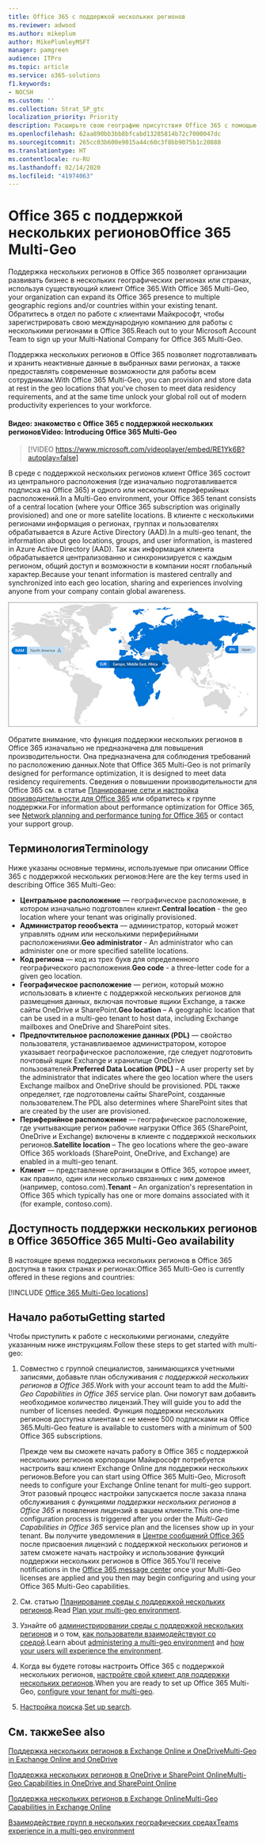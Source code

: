 ```yaml
---
title: Office 365 с поддержкой нескольких регионов
ms.reviewer: adwood
ms.author: mikeplum
author: MikePlumleyMSFT
manager: pamgreen
audience: ITPro
ms.topic: article
ms.service: o365-solutions
f1.keywords:
- NOCSH
ms.custom: ''
ms.collection: Strat_SP_gtc
localization_priority: Priority
description: Расширьте свою географию присутствия Office 365 с помощью поддержки нескольких регионов в Office 365.
ms.openlocfilehash: 62aa890bb3bb8bfcabd13285814b72c7000047dc
ms.sourcegitcommit: 265cc03b600e9015a44c60c3f8bb9075b1c20888
ms.translationtype: HT
ms.contentlocale: ru-RU
ms.lasthandoff: 02/14/2020
ms.locfileid: "41974063"
---
```

# <a name="office-365-multi-geo"></a><span data-ttu-id="18932-103">Office 365 с поддержкой нескольких регионов</span><span class="sxs-lookup"><span data-stu-id="18932-103">Office 365 Multi-Geo</span></span>

<span data-ttu-id="18932-104">Поддержка нескольких регионов в Office 365 позволяет организации развивать бизнес в нескольких географических регионах или странах, используя существующий клиент Office 365.</span><span class="sxs-lookup"><span data-stu-id="18932-104">With Office 365 Multi-Geo, your organization can expand its Office 365 presence to multiple geographic regions and/or countries within your existing tenant.</span></span> <span data-ttu-id="18932-105">Обратитесь в отдел по работе с клиентами Майкрософт, чтобы зарегистрировать свою международную компанию для работы с несколькими регионами в Office 365.</span><span class="sxs-lookup"><span data-stu-id="18932-105">Reach out to your Microsoft Account Team to sign up your Multi-National Company for Office 365 Multi-Geo.</span></span>
  
<span data-ttu-id="18932-106">Поддержка нескольких регионов в Office 365 позволяет подготавливать и хранить неактивные данные в выбранных вами регионах, а также предоставлять современные возможности для работы всем сотрудникам.</span><span class="sxs-lookup"><span data-stu-id="18932-106">With Office 365 Multi-Geo, you can provision and store data at rest in the geo locations that you've chosen to meet data residency requirements, and at the same time unlock your global roll out of modern productivity experiences to your workforce.</span></span>

#### <a name="video-introducing-office-365-multi-geo"></a><span data-ttu-id="18932-107">Видео: знакомство с Office 365 с поддержкой нескольких регионов</span><span class="sxs-lookup"><span data-stu-id="18932-107">Video: Introducing Office 365 Multi-Geo</span></span>

> [!VIDEO https://www.microsoft.com/videoplayer/embed/RE1Yk6B?autoplay=false]

<span data-ttu-id="18932-108">В среде с поддержкой нескольких регионов клиент Office 365 состоит из центрального расположения (где изначально подготавливается подписка на Office 365) и одного или нескольких периферийных расположений.</span><span class="sxs-lookup"><span data-stu-id="18932-108">In a Multi-Geo environment, your Office 365 tenant consists of a central location (where your Office 365 subscription was originally provisioned) and one or more satellite locations.</span></span> <span data-ttu-id="18932-109">В клиенте с несколькими регионами информация о регионах, группах и пользователях обрабатывается в Azure Active Directory (AAD).</span><span class="sxs-lookup"><span data-stu-id="18932-109">In a multi-geo tenant, the information about geo locations, groups, and user information, is mastered in Azure Active Directory (AAD).</span></span> <span data-ttu-id="18932-110">Так как информация клиента обрабатывается централизованно и синхронизируется с каждым регионом, общий доступ и возможности в компании носят глобальный характер.</span><span class="sxs-lookup"><span data-stu-id="18932-110">Because your tenant information is mastered centrally and synchronized into each geo location, sharing and experiences involving anyone from your company contain global awareness.</span></span>

![Снимок экрана: карта нескольких регионов в Центре администрирования SharePoint](media/multi-geo-world-map.png)

<span data-ttu-id="18932-112">Обратите внимание, что функция поддержки нескольких регионов в Office 365 изначально не предназначена для повышения производительности. Она предназначена для соблюдения требований по расположению данных.</span><span class="sxs-lookup"><span data-stu-id="18932-112">Note that Office 365 Multi-Geo is not primarily designed for performance optimization, it is designed to meet data residency requirements.</span></span> <span data-ttu-id="18932-113">Сведения о повышении производительности для Office 365 см. в статье [Планирование сети и настройка производительности для Office 365](https://support.office.com/article/e5f1228c-da3c-4654-bf16-d163daee8848) или обратитесь к группе поддержки.</span><span class="sxs-lookup"><span data-stu-id="18932-113">For information about performance optimization for Office 365, see [Network planning and performance tuning for Office 365](https://support.office.com/article/e5f1228c-da3c-4654-bf16-d163daee8848) or contact your support group.</span></span>

## <a name="terminology"></a><span data-ttu-id="18932-114">Терминология</span><span class="sxs-lookup"><span data-stu-id="18932-114">Terminology</span></span>

<span data-ttu-id="18932-115">Ниже указаны основные термины, используемые при описании Office 365 с поддержкой нескольких регионов:</span><span class="sxs-lookup"><span data-stu-id="18932-115">Here are the key terms used in describing Office 365 Multi-Geo:</span></span>

- <span data-ttu-id="18932-116">**Центральное расположение** — географическое расположение, в котором изначально подготовлен клиент.</span><span class="sxs-lookup"><span data-stu-id="18932-116">**Central location** - the geo location where your tenant was originally provisioned.</span></span>
- <span data-ttu-id="18932-117">**Администратор геообъекта** — администратор, который может управлять одним или несколькими периферийными расположениями.</span><span class="sxs-lookup"><span data-stu-id="18932-117">**Geo administrator** - An administrator who can administer one or more specified satellite locations.</span></span>
- <span data-ttu-id="18932-118">**Код региона** — код из трех букв для определенного географического расположения.</span><span class="sxs-lookup"><span data-stu-id="18932-118">**Geo code** - a three-letter code for a given geo location.</span></span>
- <span data-ttu-id="18932-119">**Географическое расположение** — регион, который можно использовать в клиенте с поддержкой нескольких регионов для размещения данных, включая почтовые ящики Exchange, а также сайты OneDrive и SharePoint.</span><span class="sxs-lookup"><span data-stu-id="18932-119">**Geo location** – A geographic location that can be used in a multi-geo tenant to host data, including Exchange mailboxes and OneDrive and SharePoint sites.</span></span>
- <span data-ttu-id="18932-120">**Предпочтительное расположение данных (PDL)** — свойство пользователя, устанавливаемое администратором, которое указывает географическое расположение, где следует подготовить почтовый ящик Exchange и хранилище OneDrive пользователей.</span><span class="sxs-lookup"><span data-stu-id="18932-120">**Preferred Data Location (PDL)** – A user property set by the administrator that indicates where the geo location where the users Exchange mailbox and OneDrive should be provisioned.</span></span> <span data-ttu-id="18932-121">PDL также определяет, где подготовлены сайты SharePoint, созданные пользователем.</span><span class="sxs-lookup"><span data-stu-id="18932-121">The PDL also determines where SharePoint sites that are created by the user are provisioned.</span></span>
- <span data-ttu-id="18932-122">**Периферийное расположение** — географическое расположение, где учитывающие регион рабочие нагрузки Office 365 (SharePoint, OneDrive и Exchange) включены в клиенте с поддержкой нескольких регионов.</span><span class="sxs-lookup"><span data-stu-id="18932-122">**Satellite location** – The geo locations where the geo-aware Office 365 workloads (SharePoint, OneDrive, and Exchange) are enabled in a multi-geo tenant.</span></span>
- <span data-ttu-id="18932-123">**Клиент** — представление организации в Office 365, которое имеет, как правило, один или несколько связанных с ним доменов (например, contoso.com).</span><span class="sxs-lookup"><span data-stu-id="18932-123">**Tenant** – An organization's representation in Office 365 which typically has one or more domains associated with it (for example, contoso.com).</span></span>

## <a name="office-365-multi-geo-availability"></a><span data-ttu-id="18932-124">Доступность поддержки нескольких регионов в Office 365</span><span class="sxs-lookup"><span data-stu-id="18932-124">Office 365 Multi-Geo availability</span></span>

<span data-ttu-id="18932-125">В настоящее время поддержка нескольких регионов в Office 365 доступна в таких странах и регионах:</span><span class="sxs-lookup"><span data-stu-id="18932-125">Office 365 Multi-Geo is currently offered in these regions and countries:</span></span>

[!INCLUDE [Office 365 Multi-Geo locations](includes/office-365-multi-geo-locations.md)]

## <a name="getting-started"></a><span data-ttu-id="18932-126">Начало работы</span><span class="sxs-lookup"><span data-stu-id="18932-126">Getting started</span></span>

<span data-ttu-id="18932-127">Чтобы приступить к работе с несколькими регионами, следуйте указанным ниже инструкциям.</span><span class="sxs-lookup"><span data-stu-id="18932-127">Follow these steps to get started with multi-geo:</span></span>

1. <span data-ttu-id="18932-128">Совместно с группой специалистов, занимающихся учетными записями, добавьте план обслуживания _с поддержкой нескольких регионов в Office 365_.</span><span class="sxs-lookup"><span data-stu-id="18932-128">Work with your account team to add the _Multi-Geo Capabilities in Office 365_ service plan.</span></span> <span data-ttu-id="18932-129">Они помогут вам добавить необходимое количество лицензий.</span><span class="sxs-lookup"><span data-stu-id="18932-129">They will guide you to add the number of licenses needed.</span></span> <span data-ttu-id="18932-130">Функция поддержки нескольких регионов доступна клиентам с не менее 500 подписками на Office 365.</span><span class="sxs-lookup"><span data-stu-id="18932-130">Multi-Geo feature is available to customers with a minimum of 500 Office 365 subscriptions.</span></span>

   <span data-ttu-id="18932-131">Прежде чем вы сможете начать работу в Office 365 с поддержкой нескольких регионов корпорации Майкрософт потребуется настроить ваш клиент Exchange Online для поддержки нескольких регионов.</span><span class="sxs-lookup"><span data-stu-id="18932-131">Before you can start using Office 365 Multi-Geo, Microsoft needs to configure your Exchange Online tenant for multi-geo support.</span></span> <span data-ttu-id="18932-132">Этот разовый процесс настройки запускается после заказа плана обслуживания с *функциями поддержки нескольких регионов в Office 365* и появления лицензий в вашем клиенте.</span><span class="sxs-lookup"><span data-stu-id="18932-132">This one-time configuration process is triggered after you order the *Multi-Geo Capabilities in Office 365* service plan and the licenses show up in your tenant.</span></span> <span data-ttu-id="18932-133">Вы получите уведомления в [Центре сообщений Office 365](https://support.office.com/article/38FB3333-BFCC-4340-A37B-DEDA509C2093) после присвоения лицензий с поддержкой нескольких регионов и затем сможете начать настройку и использование функций поддержки нескольких регионов в Office 365.</span><span class="sxs-lookup"><span data-stu-id="18932-133">You'll receive notifications in the [Office 365 message center](https://support.office.com/article/38FB3333-BFCC-4340-A37B-DEDA509C2093) once your Multi-Geo licenses are applied and you then may begin configuring and using your Office 365 Multi-Geo capabilities.</span></span>

2. <span data-ttu-id="18932-134">См. статью [Планирование среды с поддержкой нескольких регионов](plan-for-multi-geo.md).</span><span class="sxs-lookup"><span data-stu-id="18932-134">Read [Plan your multi-geo environment](plan-for-multi-geo.md).</span></span>

3. <span data-ttu-id="18932-135">Узнайте об [администрировании среды с поддержкой нескольких регионов](administering-a-multi-geo-environment.md) и о том, [как пользователи взаимодействуют со средой](multi-geo-user-experience.md).</span><span class="sxs-lookup"><span data-stu-id="18932-135">Learn about [administering a multi-geo environment](administering-a-multi-geo-environment.md) and [how your users will experience the environment](multi-geo-user-experience.md).</span></span>

4. <span data-ttu-id="18932-136">Когда вы будете готовы настроить Office 365 с поддержкой нескольких регионов, [настройте свой клиент для поддержки нескольких регионов](multi-geo-tenant-configuration.md).</span><span class="sxs-lookup"><span data-stu-id="18932-136">When you are ready to set up Office 365 Multi-Geo, [configure your tenant for multi-geo](multi-geo-tenant-configuration.md).</span></span>

5. <span data-ttu-id="18932-137">[Настройка поиска](configure-search-for-multi-geo.md).</span><span class="sxs-lookup"><span data-stu-id="18932-137">[Set up search](configure-search-for-multi-geo.md).</span></span>

## <a name="see-also"></a><span data-ttu-id="18932-138">См. также</span><span class="sxs-lookup"><span data-stu-id="18932-138">See also</span></span>

[<span data-ttu-id="18932-139">Поддержка нескольких регионов в Exchange Online и OneDrive</span><span class="sxs-lookup"><span data-stu-id="18932-139">Multi-Geo in Exchange Online and OneDrive</span></span>](https://Aka.ms/GoMultiGeo)

[<span data-ttu-id="18932-140">Поддержка нескольких регионов в OneDrive и SharePoint Online</span><span class="sxs-lookup"><span data-stu-id="18932-140">Multi-Geo Capabilities in OneDrive and SharePoint Online</span></span>](https://docs.microsoft.com/office365/enterprise/multi-geo-capabilities-in-onedrive-and-sharepoint-online-in-office-365)

[<span data-ttu-id="18932-141">Поддержка нескольких регионов в Exchange Online</span><span class="sxs-lookup"><span data-stu-id="18932-141">Multi-Geo Capabilities in Exchange Online</span></span>](https://docs.microsoft.com/office365/enterprise/multi-geo-capabilities-in-exchange-online)

[<span data-ttu-id="18932-142">Взаимодействие групп в нескольких географических средах</span><span class="sxs-lookup"><span data-stu-id="18932-142">Teams experience in a multi-geo environment</span></span>](https://docs.microsoft.com/microsoftteams/teams-experience-o365odb-spo-multi-geo)
